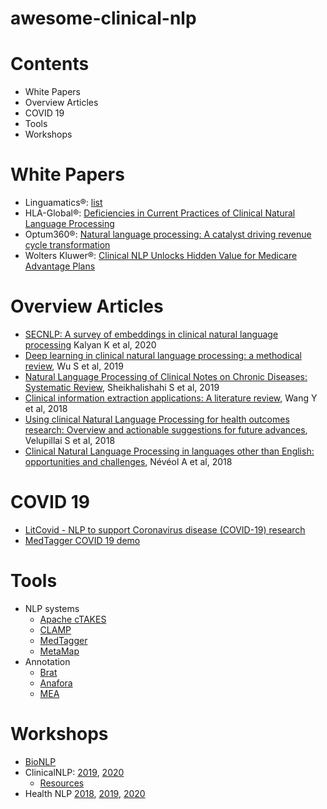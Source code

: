 # awesome-clinical-nlp

# Contents
- White Papers
- Overview Articles
- COVID 19
- Tools
- Workshops

# White Papers
- Linguamatics&reg;: [list](https://www.linguamatics.com/resources/linguamatics-downloads)
- HLA-Global&reg;: [Deficiencies in Current Practices of Clinical Natural Language Processing](https://www.hla-global.com/2019/02/deficiencies-in-current-practices-of-clinical-natural-language-processing-cnlp-white-paper/)
- Optum360&reg;: [Natural language processing: A catalyst
driving revenue cycle transformation](https://journal.ahima.org/wp-content/uploads/2019/04/Optum360.whitepaper.fullpaper.May191232345467665.pdf)
- Wolters Kluwer&reg;: [Clinical NLP Unlocks Hidden Value for Medicare Advantage Plans](https://info.healthlanguage.com/unlockvalue)

# Overview Articles
- [SECNLP: A survey of embeddings in clinical natural language processing](https://www.sciencedirect.com/science/article/pii/S1532046419302436)  Kalyan K et al, 2020
- [Deep learning in clinical natural language processing: a methodical review](https://academic.oup.com/jamia/article-abstract/27/3/457/5651084), Wu S et al, 2019
- [Natural Language Processing of Clinical Notes on Chronic Diseases: Systematic Review](https://www.sciencedirect.com/science/article/pii/S1532046418302016#!), Sheikhalishahi S et al, 2019
- [Clinical information extraction applications: A literature review](https://www.sciencedirect.com/science/article/pii/S1532046417302563), Wang Y et al, 2018
- [Using clinical Natural Language Processing for health outcomes research: Overview and actionable suggestions for future advances](https://www.sciencedirect.com/science/article/pii/S1532046418302016), Velupillai S et al, 2018
- [Clinical Natural Language Processing in languages other than English: opportunities and challenges](https://jbiomedsem.biomedcentral.com/articles/10.1186/s13326-018-0179-8), Névéol A et al, 2018

# COVID 19
- [LitCovid - NLP to support Coronavirus disease (COVID-19) research](http://covid19nlp.org/index.php)
- [MedTagger COVID 19 demo](http://167.114.144.164/)

# Tools
- NLP systems 
  - [Apache cTAKES](https://ctakes.apache.org/)
  - [CLAMP](https://clamp.uth.edu/) 
  - [MedTagger](https://github.com/medtagger/MedTagger)
  - [MetaMap](https://metamap.nlm.nih.gov/)
- Annotation
  - [Brat](https://brat.nlplab.org/)
  - [Anafora](https://github.com/weitechen/anafora)
  - [MEA](http://keighrim.github.io/mae-annotation/)

# Workshops 

- [BioNLP](https://aclweb.org/aclwiki/SIGBIOMED)  
- ClinicalNLP: [2019](https://clinical-nlp.github.io/2019/), [2020](https://clinical-nlp.github.io/2020/)
  - [Resources](https://clinical-nlp.github.io/2019/resources.html)
- Health NLP [2018](https://ohnlp.github.io/HealthNLP2018/healthnlp2018), [2019](https://ohnlp.github.io/HealthNLP2019/healthnlp2019), [2020](https://ohnlp.github.io/HealthNLP2020/healthnlp2020)
